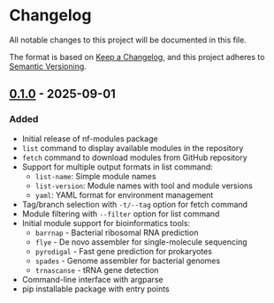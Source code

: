 # Changelog

All notable changes to this project will be documented in this file.

The format is based on [Keep a Changelog](https://keepachangelog.com/en/1.0.0/),
and this project adheres to [Semantic Versioning](https://semver.org/spec/v2.0.0.html).

## [0.1.0] - 2025-09-01

### Added
- Initial release of nf-modules package
- `list` command to display available modules in the repository
- `fetch` command to download modules from GitHub repository
- Support for multiple output formats in list command:
  - `list-name`: Simple module names
  - `list-version`: Module names with tool and module versions
  - `yaml`: YAML format for environment management
- Tag/branch selection with `-t/--tag` option for fetch command
- Module filtering with `--filter` option for list command
- Initial module support for bioinformatics tools:
  - `barrnap` - Bacterial ribosomal RNA prediction
  - `flye` - De novo assembler for single-molecule sequencing
  - `pyrodigal` - Fast gene prediction for prokaryotes
  - `spades` - Genome assembler for bacterial genomes
  - `trnascanse` - tRNA gene detection
- Command-line interface with argparse
- pip installable package with entry points

[0.1.0]: https://github.com/yourusername/nf-modules/releases/tag/v0.1.0